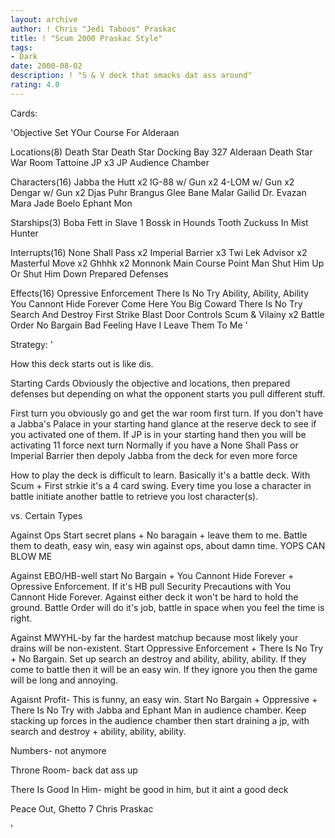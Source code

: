 ```yaml
---
layout: archive
author: ! Chris "Jedi Taboos" Praskac
title: ! "Scum 2000 Praskac Style"
tags:
- Dark
date: 2000-08-02
description: ! "S & V deck that smacks dat ass around"
rating: 4.0
---
```

Cards: 

'Objective
Set YOur Course For Alderaan

Locations(8)
Death Star
Death Star Docking Bay 327
Alderaan
Death Star War Room
Tattoine JP x3
JP Audience Chamber

Characters(16)
Jabba the Hutt x2
IG-88 w/ Gun x2
4-LOM w/ Gun x2
Dengar w/ Gun x2
Djas Puhr
Brangus Glee
Bane Malar
Gailid
Dr. Evazan
Mara Jade
Boelo
Ephant Mon

Starships(3)
Boba Fett in Slave 1
Bossk in Hounds Tooth
Zuckuss In Mist Hunter

Interrupts(16)
None Shall Pass x2
Imperial Barrier x3
Twi Lek Advisor x2
Masterful Move x2
Ghhhk x2
Monnonk
Main Course
Point Man
Shut Him Up Or Shut Him Down
Prepared Defenses

Effects(16)
Opressive Enforcement
There Is No Try
Ability, Ability, Ability
You Cannont Hide Forever
Come Here You Big Coward
There Is No Try
Search And Destroy
First Strike
Blast Door Controls
Scum & Vilainy x2
Battle Order
No Bargain
Bad Feeling Have I
Leave Them To Me
'

Strategy: '

How this deck starts out is like dis.

Starting Cards Obviously the objective and locations, then prepared defenses but depending on what the opponent starts you pull different stuff.

First turn you obviously go and get the war room first turn.  If you don't have a Jabba's Palace in your starting hand glance at the reserve deck to see if you activated one of them.  If JP is in your starting hand then you will be activating 11 force next turn Normally if you have a None Shall Pass or Imperial Barrier then depoly Jabba from the deck for even more force

How to play the deck is difficult to learn.  Basically it's a battle deck.  With Scum + First strkie it's a 4 card swing.  Every time you lose a character in battle initiate another battle to retrieve you lost character(s).

vs. Certain Types

Against Ops Start secret plans + No baragain + leave them to me. Battle them to death, easy win, easy win against ops, about damn time. YOPS CAN BLOW ME

Against EBO/HB-well start No Bargain + You Cannont Hide Forever + Opressive Enforcement.  If it's HB pull Security Precautions with You Cannont Hide Forever.	 Against either deck it won't be hard to hold the ground.  Battle Order will do it's job, battle in space when you feel the time is right.

Against MWYHL-by far the hardest matchup because most likely your drains will be non-existent. Start Oppressive Enforcement + There Is No Try + No Bargain.  Set up search an destroy and ability, ability, ability.  If they come to battle then it will be an easy win.  If they ignore you then the game will be long and annoying.

Agaisnt Profit- This is funny, an easy win.  Start No Bargain + Oppressive + There Is No Try with Jabba and Ephant Man in audience chamber.  Keep stacking up forces in the audience chamber then start draining a jp, with search and destroy + ability, ability, ability.

Numbers- not anymore

Throne Room- back dat ass up

There Is Good In Him- might be good in him, but it aint a good deck

Peace Out, Ghetto 7 Chris Praskac

'